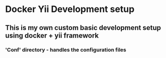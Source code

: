 # Docker Yii Development setup

## This is my own custom basic development setup using docker + yii framework

### 'Conf' directory - handles the configuration files
